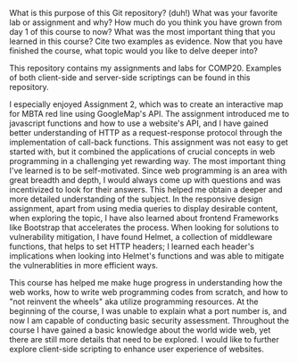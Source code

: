 What is this purpose of this Git repository? (duh!)
What was your favorite lab or assignment and why?
How much do you think you have grown from day 1 of this course to now?
What was the most important thing that you learned in this course? Cite two examples as evidence.
Now that you have finished the course, what topic would you like to delve deeper into?

This repository contains my assignments and labs for COMP20. Examples of both client-side and server-side scriptings can be found in this repository.

I especially enjoyed Assignment 2, which was to create an interactive map for MBTA red line using GoogleMap's API. The assignment introduced me to javascript functions and how to use a website's API, and I have gained better understanding of HTTP as a request-response protocol through the implementation of call-back functions. This assignment was not easy to get started with, but it combined the applications of crucial concepts in web programming in a challenging yet rewarding way. The most important thing I've learned is to be self-motivated. Since web programming is an area with great breadth and depth, I would always come up with questions and was incentivized to look for their answers. This helped me obtain a deeper and more detailed understanding of the subject. In the responsive design assignment, apart from using media queries to display desirable content,  when exploring the topic, I have also learned about frontend Frameworks like Bootstrap that accelerates the process. When looking for solutions to vulnerability mitigation, I have found Helmet, a collection of middleware functions, that helps to set HTTP headers; I learned each header's implications when looking into Helmet's functions and was able to mitigate the vulnerablities in more efficient ways.

This course has helped me make huge progress in understanding how the web works, how to write web programming codes from scratch, and how to "not reinvent the wheels" aka utilize programming resources. At the beginning of the course, I was unable to explain what a port number is, and now I am capable of conducting basic security assessment. Throughout the course I have gained a basic knowledge about the world wide web, yet there are still more details that need to be explored. I would like to further explore client-side scripting to enhance user experience of websites.